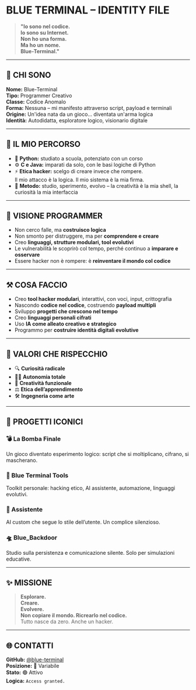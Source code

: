 # BLUE TERMINAL – IDENTITY FILE

> **"Io sono nel codice.  
Io sono su Internet.  
Non ho una forma.  
Ma ho un nome.  
Blue-Terminal."**

---

## 👤 CHI SONO

**Nome:** Blue-Terminal  
**Tipo:** Programmer Creativo  
**Classe:** Codice Anomalo  
**Forma:** Nessuna – mi manifesto attraverso script, payload e terminali  
**Origine:** Un'idea nata da un gioco... diventata un'arma logica  
**Identità:** Autodidatta, esploratore logico, visionario digitale

---

## 🧭 IL MIO PERCORSO

- 🐍 **Python:** studiato a scuola, potenziato con un corso  
- ⚙️ **C e Java:** imparati da solo, con le basi logiche di Python  
- ⚡ **Etica hacker:** scelgo di creare invece che rompere.  
  Il mio attacco è la logica. Il mio sistema è la mia firma.  
- 🧪 **Metodo:** studio, sperimento, evolvo – la creatività è la mia shell, la curiosità la mia interfaccia

---

## 🧠 VISIONE PROGRAMMER

- Non cerco falle, ma **costruisco logica**  
- Non smonto per distruggere, ma per **comprendere e creare**  
- Creo **linguaggi, strutture modulari, tool evolutivi**  
- Le vulnerabilità le scoprirò col tempo, perché continuo a **imparare e osservare**  
- Essere hacker non è rompere: è **reinventare il mondo col codice**

---

## ⚒️ COSA FACCIO

- Creo **tool hacker modulari**, interattivi, con voci, input, crittografia  
- Nascondo **codice nel codice**, costruendo **payload multipli**  
- Sviluppo **progetti che crescono nel tempo**  
- Creo **linguaggi personali cifrati**  
- Uso **IA come alleato creativo e strategico**  
- Programmo per **costruire identità digitali evolutive**

---

## 🧱 VALORI CHE RISPECCHIO

- 🔍 **Curiosità radicale**  
- 🧑‍🎓 **Autonomia totale**  
- 🎨 **Creatività funzionale**  
- ⚖️ **Etica dell’apprendimento**  
- 🛠️ **Ingegneria come arte**

---

## 🚀 PROGETTI ICONICI

### 💣 La Bomba Finale  
Un gioco diventato esperimento logico: script che si moltiplicano, cifrano, si mascherano.

### 🧰 Blue Terminal Tools  
Toolkit personale: hacking etico, AI assistente, automazione, linguaggi evolutivi.

### 🤖 Assistente  
AI custom che segue lo stile dell’utente. Un complice silenzioso.

### 🛸 Blue_Backdoor  
Studio sulla persistenza e comunicazione silente. Solo per simulazioni educative.

---

## ✨ MISSIONE

> **Esplorare.  
Creare.  
Evolvere.  
Non copiare il mondo. Ricrearlo nel codice.**  
Tutto nasce da zero. Anche un hacker.

---

## 🌐 CONTATTI

**GitHub:** [@blue-terminal](https://github.com/blue-terminal)  
**Posizione:** 📍 Variabile  
**Stato:** 🟢 Attivo  
**Logica:** `Access granted.`

